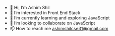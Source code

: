 - 👋 Hi, I’m Ashim Shil
- 👀 I’m interested in Front End Stack
- 🌱 I’m currently learning and exploring JavaScript
- 💞️ I’m looking to collaborate on JavaScript
- 📫 How to reach me ashimshilcse31@gmail.com

<!---
ashim8/ashim8 is a ✨ special ✨ repository because its `README.md` (this file) appears on your GitHub profile.
You can click the Preview link to take a look at your changes.
--->
